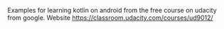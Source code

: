 Examples for learning kotlin on android from the free course on udacity from google.
Website https://classroom.udacity.com/courses/ud9012/
